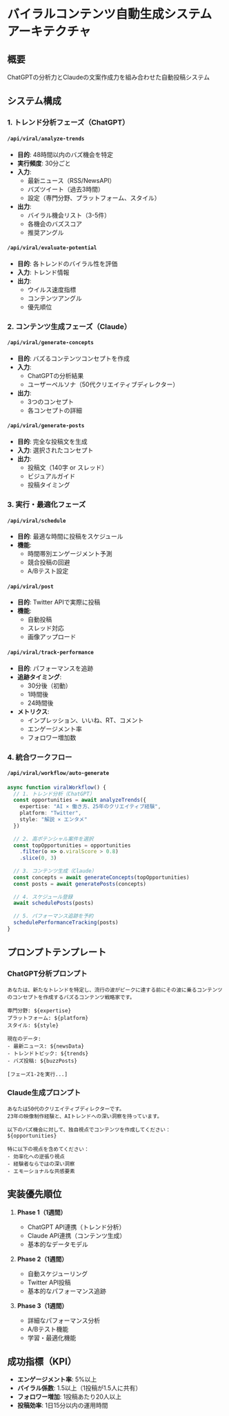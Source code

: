 # バイラルコンテンツ自動生成システム アーキテクチャ

## 概要
ChatGPTの分析力とClaudeの文案作成力を組み合わせた自動投稿システム

## システム構成

### 1. トレンド分析フェーズ（ChatGPT）

#### `/api/viral/analyze-trends`
- **目的**: 48時間以内のバズ機会を特定
- **実行頻度**: 30分ごと
- **入力**:
  - 最新ニュース（RSS/NewsAPI）
  - バズツイート（過去3時間）
  - 設定（専門分野、プラットフォーム、スタイル）
- **出力**:
  - バイラル機会リスト（3-5件）
  - 各機会のバズスコア
  - 推奨アングル

#### `/api/viral/evaluate-potential`
- **目的**: 各トレンドのバイラル性を評価
- **入力**: トレンド情報
- **出力**:
  - ウイルス速度指標
  - コンテンツアングル
  - 優先順位

### 2. コンテンツ生成フェーズ（Claude）

#### `/api/viral/generate-concepts`
- **目的**: バズるコンテンツコンセプトを作成
- **入力**:
  - ChatGPTの分析結果
  - ユーザーペルソナ（50代クリエイティブディレクター）
- **出力**:
  - 3つのコンセプト
  - 各コンセプトの詳細

#### `/api/viral/generate-posts`
- **目的**: 完全な投稿文を生成
- **入力**: 選択されたコンセプト
- **出力**:
  - 投稿文（140字 or スレッド）
  - ビジュアルガイド
  - 投稿タイミング

### 3. 実行・最適化フェーズ

#### `/api/viral/schedule`
- **目的**: 最適な時間に投稿をスケジュール
- **機能**:
  - 時間帯別エンゲージメント予測
  - 競合投稿の回避
  - A/Bテスト設定

#### `/api/viral/post`
- **目的**: Twitter APIで実際に投稿
- **機能**:
  - 自動投稿
  - スレッド対応
  - 画像アップロード

#### `/api/viral/track-performance`
- **目的**: パフォーマンスを追跡
- **追跡タイミング**:
  - 30分後（初動）
  - 1時間後
  - 24時間後
- **メトリクス**:
  - インプレッション、いいね、RT、コメント
  - エンゲージメント率
  - フォロワー増加数

### 4. 統合ワークフロー

#### `/api/viral/workflow/auto-generate`
```typescript
async function viralWorkflow() {
  // 1. トレンド分析（ChatGPT）
  const opportunities = await analyzeTrends({
    expertise: "AI × 働き方、25年のクリエイティブ経験",
    platform: "Twitter",
    style: "解説 × エンタメ"
  })
  
  // 2. 高ポテンシャル案件を選択
  const topOpportunities = opportunities
    .filter(o => o.viralScore > 0.8)
    .slice(0, 3)
  
  // 3. コンテンツ生成（Claude）
  const concepts = await generateConcepts(topOpportunities)
  const posts = await generatePosts(concepts)
  
  // 4. スケジュール登録
  await schedulePosts(posts)
  
  // 5. パフォーマンス追跡を予約
  schedulePerformanceTracking(posts)
}
```

## プロンプトテンプレート

### ChatGPT分析プロンプト
```
あなたは、新たなトレンドを特定し、流行の波がピークに達する前にその波に乗るコンテンツのコンセプトを作成するバズるコンテンツ戦略家です。

専門分野: ${expertise}
プラットフォーム: ${platform}
スタイル: ${style}

現在のデータ:
- 最新ニュース: ${newsData}
- トレンドトピック: ${trends}
- バズ投稿: ${buzzPosts}

[フェーズ1-2を実行...]
```

### Claude生成プロンプト
```
あなたは50代のクリエイティブディレクターです。
23年の映像制作経験と、AIトレンドへの深い洞察を持っています。

以下のバズ機会に対して、独自視点でコンテンツを作成してください：
${opportunities}

特に以下の視点を含めてください：
- 効率化への逆張り視点
- 経験者ならではの深い洞察
- エモーショナルな共感要素
```

## 実装優先順位

1. **Phase 1（1週間）**
   - ChatGPT API連携（トレンド分析）
   - Claude API連携（コンテンツ生成）
   - 基本的なデータモデル

2. **Phase 2（1週間）**
   - 自動スケジューリング
   - Twitter API投稿
   - 基本的なパフォーマンス追跡

3. **Phase 3（1週間）**
   - 詳細なパフォーマンス分析
   - A/Bテスト機能
   - 学習・最適化機能

## 成功指標（KPI）

- **エンゲージメント率**: 5%以上
- **バイラル係数**: 1.5以上（1投稿が1.5人に共有）
- **フォロワー増加**: 1投稿あたり20人以上
- **投稿効率**: 1日15分以内の運用時間